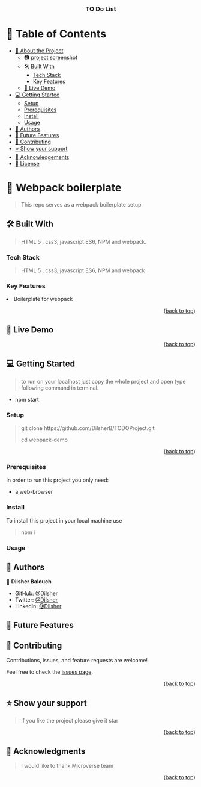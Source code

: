 <a name="readme-top"></a>

<div align="center">

  <h3><b>TO Do List</b></h3>

</div>

<!-- TABLE OF CONTENTS -->

# 📗 Table of Contents

- [📖 About the Project](#about-project)
  - [:camera: project screenshot](#screen-shoot)
  - [🛠 Built With](#built-with)
    - [Tech Stack](#tech-stack)
    - [Key Features](#key-features)
  - [🚀 Live Demo](#live-demo)
- [💻 Getting Started](#getting-started)
  - [Setup](#setup)
  - [Prerequisites](#prerequisites)
  - [Install](#install)
  - [Usage](#usage)
- [👥 Authors](#authors)
- [🔭 Future Features](#future-features)
- [🤝 Contributing](#contributing)
- [⭐️ Show your support](#support)
- [🙏 Acknowledgements](#acknowledgements)
- [📝 License](#license)

<!-- PROJECT DESCRIPTION -->

# 📖 Webpack boilerplate <a name="about-project"></a>

> This repo serves as a webpack boilerplate setup

## 🛠 Built With <a name="built-with"> </a>

> HTML 5 , css3, javascript ES6, NPM and webpack.

### Tech Stack <a name="tech-stack"></a>

> HTML 5 , css3, javascript ES6, NPM and webpack

<!-- Features -->

### Key Features <a name="key-features"></a>

 <li>Boilerplate for webpack</li>

<p align="right">(<a href="#readme-top">back to top</a>)</p>
<!-- LIVE DEMO -->

## 🚀 Live Demo <a href="https://dilsherb.github.io/TODOProject/dist/" name="live-demo"></a>

<p align="right">(<a href="#readme-top">back to top</a>)</p>

<!-- GETTING STARTED -->

## 💻 Getting Started <a name="getting-started"></a>

> to run on your localhost just copy the whole project and open type following command in terminal.
- npm start

### Setup

> <p> git clone https://github.com/DilsherB/TODOProject.git</p>
> cd webpack-demo

<p align="right">(<a href="#readme-top">back to top</a>)</p>

### Prerequisites

In order to run this project you only need:

- a web-browser

### Install

To install this project in your local machine use

> npm i

### Usage

<!-- AUTHORS -->

## 👥 Authors <a name="authors"></a>

👤 **Dilsher Balouch**

- GitHub: [@Dilsher](https://github.com/DilsherB)
- Twitter: [@Dilsher](https://twitter.com/_brilliantMindz)
- LinkedIn: [@Dilsher](https://www.linkedin.com/in/brilliantmindz/)

<!-- FUTURE FEATURES -->

## 🔭 Future Features <a name="future-features"></a>

> 

## 🤝 Contributing <a name="contributing"></a>

Contributions, issues, and feature requests are welcome!

Feel free to check the [issues page](https://github.com/DilsherB/TODOProject/issues).

<p align="right">(<a href="#readme-top">back to top</a>)</p>
<!-- SUPPORT -->

## ⭐️ Show your support <a name="support"></a>

> If you like the project please give it star

<p align="right">(<a href="#readme-top">back to top</a>)</p>

<!-- ACKNOWLEDGEMENTS -->

## 🙏 Acknowledgments <a name="acknowledgements"></a>

> I would like to thank Microverse team

<p align="right">(<a href="#readme-top">back to top</a>)</p>